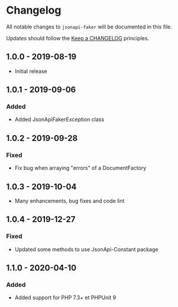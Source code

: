 # Changelog

All notable changes to `jsonapi-faker` will be documented in this file.

Updates should follow the [Keep a CHANGELOG](http://keepachangelog.com/) principles.

## 1.0.0 - 2019-08-19

- Initial release

## 1.0.1 - 2019-09-06

### Added

- Added JsonApiFakerException class

## 1.0.2 - 2019-09-28

### Fixed

- Fix bug when arraying "errors" of a DocumentFactory

## 1.0.3 - 2019-10-04

- Many enhancements, bug fixes and code lint

## 1.0.4 - 2019-12-27

### Fixed

- Updated some methods to use JsonApi-Constant package

## 1.1.0 - 2020-04-10

### Added

- Added support for PHP 7.3+ et PHPUnit 9
